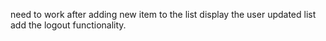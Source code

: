 need to work after adding new item to the list display the user updated list
add the logout functionality.